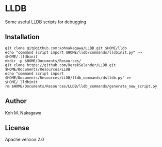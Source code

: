 # LLDB

Some useful LLDB scripts for debugging

## Installation

```
git clone git@github.com:kohnakagawa/LLDB.git $HOME/lldb
echo "command script import $HOME/lldb/commands/lldbinit.py" >> $HOME/.lldbinit
mkdir -p $HOME/Documents/Resources/
git clone https://github.com/DerekSelander/LLDB.git $HOME/Documents/Resources/LLDB
echo "command script import $HOME/Documents/Resources/LLDB/lldb_commands/dslldb.py" >> $HOME/.lldbinit
rm $HOME/Documents/Resources/LLDB/lldb_commands/generate_new_script.py
```

## Author

Koh M. Nakagawa

## License

Apache version 2.0
